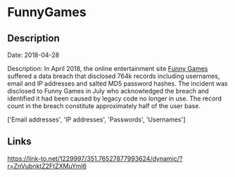 # FunnyGames

## Description

Date: 2018-04-28

Description:
In April 2018, the online entertainment site <a href="https://www.funny-games.biz/" target="_blank" rel="noopener">Funny Games</a> suffered a data breach that disclosed 764k records including usernames, email and IP addresses and salted MD5 password hashes. The incident was disclosed to Funny Games in July who acknowledged the breach and identified it had been caused by legacy code no longer in use. The record count in the breach constitute approximately half of the user base.


['Email addresses', 'IP addresses', 'Passwords', 'Usernames']

## Links

https://link-to.net/1229997/351.76527877993624/dynamic/?r=ZnVubnktZ2FtZXMuYml6
